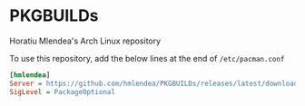 # PKGBUILDs
Horatiu Mlendea's Arch Linux repository

To use this repository, add the below lines at the end of ```/etc/pacman.conf```
```ini
[hmlendea]
Server = https://github.com/hmlendea/PKGBUILDs/releases/latest/download/
SigLevel = PackageOptional
```
